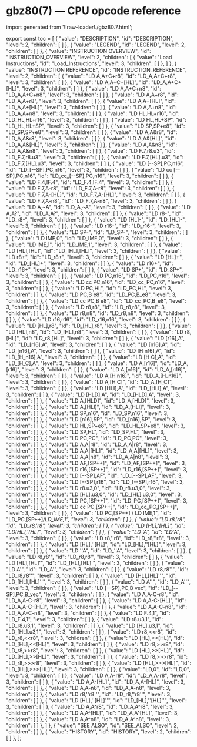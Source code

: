 # gbz80(7) — CPU opcode reference

import generated from '!!raw-loader!./gbz80.7.html';

<div class="manual-text" dangerouslySetInnerHTML={{ __html: generated }} />

export const toc = [
{
	"value": "DESCRIPTION",
	"id": "DESCRIPTION",
	"level": 2,
	"children": [
	]
},
{
	"value": "LEGEND",
	"id": "LEGEND",
	"level": 2,
	"children": [
	]
},
{
	"value": "INSTRUCTION OVERVIEW",
	"id": "INSTRUCTION_OVERVIEW",
	"level": 2,
	"children": [
{
	"value": "Load Instructions",
	"id": "Load_Instructions",
	"level": 3,
	"children": [
	]
},
	]
},
{
	"value": "INSTRUCTION REFERENCE",
	"id": "INSTRUCTION_REFERENCE",
	"level": 2,
	"children": [
{
	"value": "LD A,A+C+r8",
	"id": "LD_A,A+C+r8",
	"level": 3,
	"children": [
	]
},
{
	"value": "LD A,A+C+[HL]",
	"id": "LD_A,A+C+[HL]",
	"level": 3,
	"children": [
	]
},
{
	"value": "LD A,A+C+n8",
	"id": "LD_A,A+C+n8",
	"level": 3,
	"children": [
	]
},
{
	"value": "LD A,A+r8",
	"id": "LD_A,A+r8",
	"level": 3,
	"children": [
	]
},
{
	"value": "LD A,A+[HL]",
	"id": "LD_A,A+[HL]",
	"level": 3,
	"children": [
	]
},
{
	"value": "LD A,A+n8",
	"id": "LD_A,A+n8",
	"level": 3,
	"children": [
	]
},
{
	"value": "LD HL,HL+r16",
	"id": "LD_HL,HL+r16",
	"level": 3,
	"children": [
	]
},
{
	"value": "LD HL,HL+SP",
	"id": "LD_HL,HL+SP",
	"level": 3,
	"children": [
	]
},
{
	"value": "LD SP,SP+e8",
	"id": "LD_SP,SP+e8",
	"level": 3,
	"children": [
	]
},
{
	"value": "LD A,A&r8",
	"id": "LD_A,A&r8",
	"level": 3,
	"children": [
	]
},
{
	"value": "LD A,A&[HL]",
	"id": "LD_A,A&[HL]",
	"level": 3,
	"children": [
	]
},
{
	"value": "LD A,A&n8",
	"id": "LD_A,A&n8",
	"level": 3,
	"children": [
	]
},
{
	"value": "LD F.7,r8.u3",
	"id": "LD_F.7,r8.u3",
	"level": 3,
	"children": [
	]
},
{
	"value": "LD F.7,[HL].u3",
	"id": "LD_F.7,[HL].u3",
	"level": 3,
	"children": [
	]
},
{
	"value": "LD [--SP],PC,n16",
	"id": "LD_[--SP],PC,n16",
	"level": 3,
	"children": [
	]
},
{
	"value": "LD cc [--SP],PC,n16",
	"id": "LD_cc_[--SP],PC,n16",
	"level": 3,
	"children": [
	]
},
{
	"value": "LD F.4,!F.4",
	"id": "LD_F.4,!F.4",
	"level": 3,
	"children": [
	]
},
{
	"value": "LD F.7,A-r8",
	"id": "LD_F.7,A-r8",
	"level": 3,
	"children": [
	]
},
{
	"value": "LD F.7,A-[HL]",
	"id": "LD_F.7,A-[HL]",
	"level": 3,
	"children": [
	]
},
{
	"value": "LD F.7,A-n8",
	"id": "LD_F.7,A-n8",
	"level": 3,
	"children": [
	]
},
{
	"value": "LD A,~A",
	"id": "LD_A,~A",
	"level": 3,
	"children": [
	]
},
{
	"value": "LD A,A?",
	"id": "LD_A,A?",
	"level": 3,
	"children": [
	]
},
{
	"value": "LD r8-",
	"id": "LD_r8-",
	"level": 3,
	"children": [
	]
},
{
	"value": "LD [HL]-",
	"id": "LD_[HL]-",
	"level": 3,
	"children": [
	]
},
{
	"value": "LD r16-",
	"id": "LD_r16-",
	"level": 3,
	"children": [
	]
},
{
	"value": "LD SP-",
	"id": "LD_SP-",
	"level": 3,
	"children": [
	]
},
{
	"value": "LD IME,0",
	"id": "LD_IME,0",
	"level": 3,
	"children": [
	]
},
{
	"value": "LD IME,1",
	"id": "LD_IME,1",
	"level": 3,
	"children": [
	]
},
{
	"value": "LD [HL],[HL]",
	"id": "LD_[HL],[HL]",
	"level": 3,
	"children": [
	]
},
{
	"value": "LD r8+",
	"id": "LD_r8+",
	"level": 3,
	"children": [
	]
},
{
	"value": "LD [HL]+",
	"id": "LD_[HL]+",
	"level": 3,
	"children": [
	]
},
{
	"value": "LD r16+",
	"id": "LD_r16+",
	"level": 3,
	"children": [
	]
},
{
	"value": "LD SP+",
	"id": "LD_SP+",
	"level": 3,
	"children": [
	]
},
{
	"value": "LD PC,n16",
	"id": "LD_PC,n16",
	"level": 3,
	"children": [
	]
},
{
	"value": "LD cc PC,n16",
	"id": "LD_cc_PC,n16",
	"level": 3,
	"children": [
	]
},
{
	"value": "LD PC,HL",
	"id": "LD_PC,HL",
	"level": 3,
	"children": [
	]
},
{
	"value": "LD PC,B e8",
	"id": "LD_PC,B_e8",
	"level": 3,
	"children": [
	]
},
{
	"value": "LD cc PC,B e8",
	"id": "LD_cc_PC,B_e8",
	"level": 3,
	"children": [
	]
},
{
	"value": "LD r8,r8",
	"id": "LD_r8,r8",
	"level": 3,
	"children": [
	]
},
{
	"value": "LD r8,n8",
	"id": "LD_r8,n8",
	"level": 3,
	"children": [
	]
},
{
	"value": "LD r16,n16",
	"id": "LD_r16,n16",
	"level": 3,
	"children": [
	]
},
{
	"value": "LD [HL],r8",
	"id": "LD_[HL],r8",
	"level": 3,
	"children": [
	]
},
{
	"value": "LD [HL],n8",
	"id": "LD_[HL],n8",
	"level": 3,
	"children": [
	]
},
{
	"value": "LD r8,[HL]",
	"id": "LD_r8,[HL]",
	"level": 3,
	"children": [
	]
},
{
	"value": "LD [r16],A",
	"id": "LD_[r16],A",
	"level": 3,
	"children": [
	]
},
{
	"value": "LD [n16],A",
	"id": "LD_[n16],A",
	"level": 3,
	"children": [
	]
},
{
	"value": "LD [H n16],A",
	"id": "LD_[H_n16],A",
	"level": 3,
	"children": [
	]
},
{
	"value": "LD [H C],A",
	"id": "LD_[H_C],A",
	"level": 3,
	"children": [
	]
},
{
	"value": "LD A,[r16]",
	"id": "LD_A,[r16]",
	"level": 3,
	"children": [
	]
},
{
	"value": "LD A,[n16]",
	"id": "LD_A,[n16]",
	"level": 3,
	"children": [
	]
},
{
	"value": "LD A,[H n16]",
	"id": "LD_A,[H_n16]",
	"level": 3,
	"children": [
	]
},
{
	"value": "LD A,[H C]",
	"id": "LD_A,[H_C]",
	"level": 3,
	"children": [
	]
},
{
	"value": "LD [HLI],A",
	"id": "LD_[HLI],A",
	"level": 3,
	"children": [
	]
},
{
	"value": "LD [HLD],A",
	"id": "LD_[HLD],A",
	"level": 3,
	"children": [
	]
},
{
	"value": "LD A,[HLD]",
	"id": "LD_A,[HLD]",
	"level": 3,
	"children": [
	]
},
{
	"value": "LD A,[HLI]",
	"id": "LD_A,[HLI]",
	"level": 3,
	"children": [
	]
},
{
	"value": "LD SP,n16",
	"id": "LD_SP,n16",
	"level": 3,
	"children": [
	]
},
{
	"value": "LD [n16],SP",
	"id": "LD_[n16],SP",
	"level": 3,
	"children": [
	]
},
{
	"value": "LD HL,SP+e8",
	"id": "LD_HL,SP+e8",
	"level": 3,
	"children": [
	]
},
{
	"value": "LD SP,HL",
	"id": "LD_SP,HL",
	"level": 3,
	"children": [
	]
},
{
	"value": "LD PC,PC",
	"id": "LD_PC,PC",
	"level": 3,
	"children": [
	]
},
{
	"value": "LD A,A|r8",
	"id": "LD_A,A|r8",
	"level": 3,
	"children": [
	]
},
{
	"value": "LD A,A|[HL]",
	"id": "LD_A,A|[HL]",
	"level": 3,
	"children": [
	]
},
{
	"value": "LD A,A|n8",
	"id": "LD_A,A|n8",
	"level": 3,
	"children": [
	]
},
{
	"value": "LD AF,[SP++]",
	"id": "LD_AF,[SP++]",
	"level": 3,
	"children": [
	]
},
{
	"value": "LD r16,[SP++]",
	"id": "LD_r16,[SP++]",
	"level": 3,
	"children": [
	]
},
{
	"value": "LD [--SP],AF",
	"id": "LD_[--SP],AF",
	"level": 3,
	"children": [
	]
},
{
	"value": "LD [--SP],r16",
	"id": "LD_[--SP],r16",
	"level": 3,
	"children": [
	]
},
{
	"value": "LD r8.u3,0",
	"id": "LD_r8.u3,0",
	"level": 3,
	"children": [
	]
},
{
	"value": "LD [HL].u3,0",
	"id": "LD_[HL].u3,0",
	"level": 3,
	"children": [
	]
},
{
	"value": "LD PC,[SP++]",
	"id": "LD_PC,[SP++]",
	"level": 3,
	"children": [
	]
},
{
	"value": "LD cc PC,[SP++]",
	"id": "LD_cc_PC,[SP++]",
	"level": 3,
	"children": [
	]
},
{
	"value": "LD PC,[SP++] / LD IME,1",
	"id": "LD_PC,[SP++]_/_LD_IME,1",
	"level": 3,
	"children": [
	]
},
{
	"value": "LD r8,'r8",
	"id": "LD_r8,'r8",
	"level": 3,
	"children": [
	]
},
{
	"value": "LD [HL],'[HL]",
	"id": "LD_[HL],'[HL]",
	"level": 3,
	"children": [
	]
},
{
	"value": "LD 'A",
	"id": "LD_'A",
	"level": 3,
	"children": [
	]
},
{
	"value": "LD r8,''r8",
	"id": "LD_r8,''r8",
	"level": 3,
	"children": [
	]
},
{
	"value": "LD [HL],''[HL]",
	"id": "LD_[HL],''[HL]",
	"level": 3,
	"children": [
	]
},
{
	"value": "LD ''A",
	"id": "LD_''A",
	"level": 3,
	"children": [
	]
},
{
	"value": "LD r8,r8'",
	"id": "LD_r8,r8'",
	"level": 3,
	"children": [
	]
},
{
	"value": "LD [HL],[HL]'",
	"id": "LD_[HL],[HL]'",
	"level": 3,
	"children": [
	]
},
{
	"value": "LD A'",
	"id": "LD_A'",
	"level": 3,
	"children": [
	]
},
{
	"value": "LD r8,r8''",
	"id": "LD_r8,r8''",
	"level": 3,
	"children": [
	]
},
{
	"value": "LD [HL],[HL]''",
	"id": "LD_[HL],[HL]''",
	"level": 3,
	"children": [
	]
},
{
	"value": "LD A''",
	"id": "LD_A''",
	"level": 3,
	"children": [
	]
},
{
	"value": "LD [--SP],PC,B vec",
	"id": "LD_[--SP],PC,B_vec",
	"level": 3,
	"children": [
	]
},
{
	"value": "LD A,A-C-r8",
	"id": "LD_A,A-C-r8",
	"level": 3,
	"children": [
	]
},
{
	"value": "LD A,A-C-[HL]",
	"id": "LD_A,A-C-[HL]",
	"level": 3,
	"children": [
	]
},
{
	"value": "LD A,A-C-n8",
	"id": "LD_A,A-C-n8",
	"level": 3,
	"children": [
	]
},
{
	"value": "LD F.4,1",
	"id": "LD_F.4,1",
	"level": 3,
	"children": [
	]
},
{
	"value": "LD r8.u3,1",
	"id": "LD_r8.u3,1",
	"level": 3,
	"children": [
	]
},
{
	"value": "LD [HL].u3,1",
	"id": "LD_[HL].u3,1",
	"level": 3,
	"children": [
	]
},
{
	"value": "LD r8,<<r8",
	"id": "LD_r8,<<r8",
	"level": 3,
	"children": [
	]
},
{
	"value": "LD [HL],<<[HL]",
	"id": "LD_[HL],<<[HL]",
	"level": 3,
	"children": [
	]
},
{
	"value": "LD r8,>>r8",
	"id": "LD_r8,>>r8",
	"level": 3,
	"children": [
	]
},
{
	"value": "LD [HL],>>[HL]",
	"id": "LD_[HL],>>[HL]",
	"level": 3,
	"children": [
	]
},
{
	"value": "LD r8,>>>r8",
	"id": "LD_r8,>>>r8",
	"level": 3,
	"children": [
	]
},
{
	"value": "LD [HL],>>>[HL]",
	"id": "LD_[HL],>>>[HL]",
	"level": 3,
	"children": [
	]
},
{
	"value": "LD,0",
	"id": "LD,0",
	"level": 3,
	"children": [
	]
},
{
	"value": "LD A,A-r8",
	"id": "LD_A,A-r8",
	"level": 3,
	"children": [
	]
},
{
	"value": "LD A,A-[HL]",
	"id": "LD_A,A-[HL]",
	"level": 3,
	"children": [
	]
},
{
	"value": "LD A,A-n8",
	"id": "LD_A,A-n8",
	"level": 3,
	"children": [
	]
},
{
	"value": "LD r8,''r8''",
	"id": "LD_r8,''r8''",
	"level": 3,
	"children": [
	]
},
{
	"value": "LD [HL],''[HL]''",
	"id": "LD_[HL],''[HL]''",
	"level": 3,
	"children": [
	]
},
{
	"value": "LD A,A^r8",
	"id": "LD_A,A^r8",
	"level": 3,
	"children": [
	]
},
{
	"value": "LD A,A^[HL]",
	"id": "LD_A,A^[HL]",
	"level": 3,
	"children": [
	]
},
{
	"value": "LD A,A^n8",
	"id": "LD_A,A^n8",
	"level": 3,
	"children": [
	]
},
	]
},
{
	"value": "SEE ALSO",
	"id": "SEE_ALSO",
	"level": 2,
	"children": [
	]
},
{
	"value": "HISTORY",
	"id": "HISTORY",
	"level": 2,
	"children": [
	]
},
];
